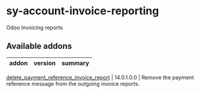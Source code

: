# sy-account-invoice-reporting
Odoo Invoicing reports

[//]: # (addons)

Available addons
----------------
addon | version | summary
--- | --- | ---

[delete_payment_reference_invoice_report](delete_payment_reference_invoice_report/) | 14.0.1.0.0 | Remove the payment reference message from the outgoing invoice reports.

[//]: # (end addons)
